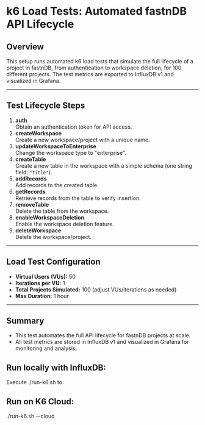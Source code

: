 # k6 Load Tests: Automated fastnDB API Lifecycle

## Overview

This setup runs automated k6 load tests that simulate the full lifecycle of a project in fastnDB, from authentication to workspace deletion, for 100 different projects. The test metrics are exported to InfluxDB v1 and visualized in Grafana.

---

## Test Lifecycle Steps

1. **auth**  
   Obtain an authentication token for API access.
2. **createWorkspace**  
   Create a new workspace/project with a unique name.
3. **updateWorkspaceToEnterprise**  
   Change the workspace type to "enterprise".
4. **createTable**  
   Create a new table in the workspace with a simple schema (one string field: `"title"`).
5. **addRecords**  
   Add records to the created table.
6. **getRecords**  
   Retrieve records from the table to verify insertion.
7. **removeTable**  
   Delete the table from the workspace.
8. **enableWorkspaceDeletion**  
   Enable the workspace deletion feature.
9. **deleteWorkspace**  
   Delete the workspace/project.

---

## Load Test Configuration

- **Virtual Users (VUs):** 50
- **Iterations per VU:** 1
- **Total Projects Simulated:** 100 (adjust VUs/iterations as needed)
- **Max Duration:** 1 hour

---


## Summary

- This test automates the full API lifecycle for fastnDB projects at scale.
- All test metrics are stored in InfluxDB v1 and visualized in Grafana for monitoring and analysis.


## Run locally with InfluxDB:
Execute ./run-k6.sh to:

## Run on K6 Cloud:
./run-k6.sh --cloud
